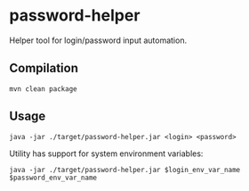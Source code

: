 # password-helper

Helper tool for login/password input automation.

## Compilation
    mvn clean package
    
## Usage
    java -jar ./target/password-helper.jar <login> <password>
    
Utility has support for system environment variables:
    
    java -jar ./target/password-helper.jar $login_env_var_name $password_env_var_name
